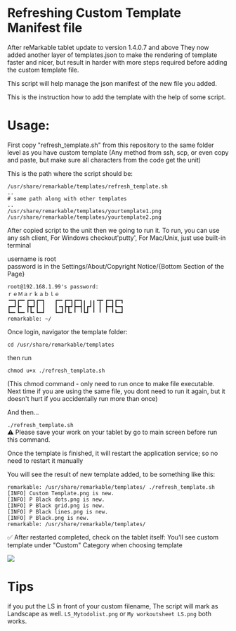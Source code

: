# Refreshing Custom Template Manifest file
After reMarkable tablet update to version 1.4.0.7 and above
They now added another layer of templates.json
to make the rendering of template faster and nicer, but result in harder with more steps required before adding the custom template file.

This script will help manage the json manifest of the new file you added.

This is the instruction how to add the template with the help of some script.
# Usage:

First copy "refresh_template.sh" from this repository to the same folder level as you have custom template
(Any method from ssh, scp, or even copy and paste, but make sure all characters from the code get the unit)

This is the path where the script should be:

    /usr/share/remarkable/templates/refresh_template.sh
    ..
    # same path along with other templates
    ..
    /usr/share/remarkable/templates/yourtemplate1.png
    /usr/share/remarkable/templates/yourtemplate2.png
    
    
After copied script to the unit
then we going to run it.
To run, you can use any ssh client, For Windows checkout'putty', For Mac/Unix, just use built-in terminal

username is root  
password is in the Settings/About/Copyright Notice/{Bottom Section of the Page}  

    root@192.168.1.99's password:
    ｒｅＭａｒｋａｂｌｅ
    ╺━┓┏━╸┏━┓┏━┓   ┏━╸┏━┓┏━┓╻ ╻╻╺┳╸┏━┓┏━┓
    ┏━┛┣╸ ┣┳┛┃ ┃   ┃╺┓┣┳┛┣━┫┃┏┛┃ ┃ ┣━┫┗━┓
    ┗━╸┗━╸╹┗╸┗━┛   ┗━┛╹┗╸╹ ╹┗┛ ╹ ╹ ╹ ╹┗━┛
    remarkable: ~/

Once login,
navigator the template folder:

`cd /usr/share/remarkable/templates`

then run  

`chmod u+x ./refresh_template.sh`  

(This chmod command - only need to run once to make file executable.  
Next time if you are using the same file, you dont need to run it again, but it doesn't hurt if you accidentally run more than once)

And then...  

`./refresh_template.sh`   
:warning: Please save your work on your tablet by go to main screen before run this command.

Once the template is finished, it will restart the application service; so no need to restart it manually  

You will see the result of new template added, to be something like this:

    remarkable: /usr/share/remarkable/templates/ ./refresh_template.sh
    [INFO] Custom Template.png is new.
    [INFO] P Black dots.png is new.
    [INFO] P Black grid.png is new.
    [INFO] P Black lines.png is new.
    [INFO] P Black.png is new.
    remarkable: /usr/share/remarkable/templates/
    
:white_check_mark: After restarted completed, check on the tablet itself: You'll see custom template under "Custom" Category when choosing template

![](https://github.com/thamarnan/remarkable-custom-template-refresh/blob/master/images/custom_screenshot.jpeg?raw=true)

# Tips
if you put the LS in front of your custom filename,
The script will mark as Landscape as well.
`LS_Mytodolist.png`
or
`My workoutsheet LS.png`
both works.
